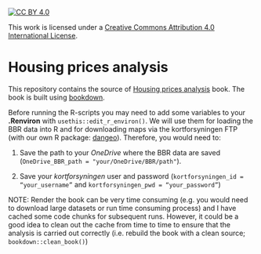 [cc-by]: http://creativecommons.org/licenses/by/4.0/
[cc-by-shield]: https://img.shields.io/badge/License-CC%20BY%204.0-lightgrey.svg

[![CC BY 4.0][cc-by-shield]][cc-by]

This work is licensed under a [Creative Commons Attribution 4.0 International License][cc-by].

# Housing prices analysis

This repository contains the source of [Housing prices analysis](https://github.com/javiereliomedina/housing_prices_book.git) book. The book is built using [bookdown](https://github.com/rstudio/bookdown).

Before running the R-scripts you may need to add some variables to your **.Renviron** with `usethis::edit_r_environ()`. We will use them for loading the BBR data into R and for downloading maps via the kortforsyningen FTP (with our own R package: [dangeo](https://github.com/javiereliomedina/dangeo.git)). Therefore, you would need to:

1. Save the path to your *OneDrive* where the BBR data are saved (`OneDrive_BBR_path = "your/OneDrive/BBR/path"`).    

2. Save your *kortforsyningen* user and password (`kortforsyningen_id = “your_username”` and `kortforsyningen_pwd = “your_password”`)

NOTE: Render the book can be very time consuming (e.g. you would need to download large datasets or run time consuming process) and I have cached some code chunks for subsequent runs. However, it could be a good idea to clean out the cache from time to time to ensure that the analysis is carried out correctly (i.e. rebuild the book with a clean source; `bookdown::clean_book()`)     

